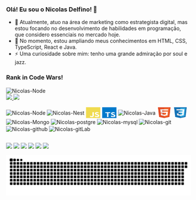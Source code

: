 ### Olá! Eu sou o Nicolas Delfino! 👋

- 🔭 Atualmente, atuo na área de marketing como estrategista digital, mas estou focando no desenvolvimento de habilidades em programação, que considero essenciais no mercado hoje.
- 🌱 No momento, estou ampliando meus conhecimentos em HTML, CSS, TypeScript, React e Java.
- ⚡ Uma curiosidade sobre mim: tenho uma grande admiração por soul e jazz.

<div style="display: inline_block">
 <h3>Rank in Code Wars!</h3>
 <img align="center" alt="Nicolas-Node" height="100" width="420" src='https://www.codewars.com/users/onicolasdelfino/badges/large'>
</div>

<div> 
  <a href="https://github.com/onicolasdelfino">
  <img height="180em" src="https://github-readme-stats.vercel.app/api?username=onicolasdelfino&show_icons=true&theme=gotham&include_all_commits=true&count_private=false" />
  <img height="180em" src="https://github-readme-stats.vercel.app/api/top-langs/?username=onicolasdelfino&layout=compact&langs_count=7&theme=gotham" />
</a>
</div>

<div style="display: inline_block"><br>
  <img align="center" alt="Nicolas-Node" height="30" width="40" src='https://cdn.jsdelivr.net/gh/devicons/devicon/icons/nodejs/nodejs-original.svg'>
  <img align="center" alt="Nicolas-Nest" height="30" width="40" src="https://cdn.jsdelivr.net/gh/devicons/devicon@latest/icons/nestjs/nestjs-original.svg" />
  <img align="center" alt="Nicolas-Js" height="30" width="40" src="https://raw.githubusercontent.com/devicons/devicon/master/icons/javascript/javascript-plain.svg">
  <img align="center" alt="Nicolas-Ts" height="30" width="40" src="https://raw.githubusercontent.com/devicons/devicon/master/icons/typescript/typescript-plain.svg">
  <img align="center" alt="Nicolas-Java" height="30" width="40" src='https://cdn.jsdelivr.net/gh/devicons/devicon/icons/java/java-original.svg'>
  <img align="center" alt="Nicolas-HTML" height="30" width="40" src="https://raw.githubusercontent.com/devicons/devicon/master/icons/html5/html5-original.svg">
  <img align="center" alt="Nicolas-CSS" height="30" width="40" src="https://raw.githubusercontent.com/devicons/devicon/master/icons/css3/css3-original.svg">
  <img align="center" alt="Nicolas-Mongo" height="30" width="40" src='https://cdn.jsdelivr.net/gh/devicons/devicon/icons/mongodb/mongodb-original.svg'>
  <img align="center" alt="Nicolas-postgre" height="30" width="40" src='https://cdn.jsdelivr.net/gh/devicons/devicon/icons/postgresql/postgresql-original.svg'>
  <img align="center" alt="Nicolas-mysql" height="30" width="40" src='https://cdn.jsdelivr.net/gh/devicons/devicon/icons/mysql/mysql-original.svg'>
  <img align="center" alt="Nicolas-git" height="30" width="40" src='https://cdn.jsdelivr.net/gh/devicons/devicon/icons/git/git-original.svg'>
  <img align="center" alt="Nicolas-github" height="30" width="40" src='https://cdn.jsdelivr.net/gh/devicons/devicon/icons/github/github-original.svg'>
  <img align="center" alt="Nicolas-gitLab" height="30" width="40" src='https://cdn.jsdelivr.net/gh/devicons/devicon/icons/gitlab/gitlab-original.svg'>
</div>
  
##

<a href="https://www.linkedin.com/in/onicolasdelfino/" target="_blank"><img src="https://img.shields.io/badge/-LinkedIn-%230077B5?style=for-the-badge&logo=linkedin&logoColor=white" target="_blank"></a>
<a href="https://www.instagram.com/onicolasdelfino/" target="_blank"><img src="https://img.shields.io/badge/-Instagram-%23E4405F?style=for-the-badge&logo=instagram&logoColor=white" target="_blank"></a>
<a href="https://www.youtube.com/@onicolasdelfino" target="_blank"><img src="https://img.shields.io/badge/-YouTube-%23FF0000?style=for-the-badge&logo=youtube&logoColor=white" target="_blank"></a>
<a href="https://www.threads.net/@onicolasdelfino" target="_blank"><img src="https://img.shields.io/badge/-Threads-%235C4B8B?style=for-the-badge&logo=threads&logoColor=white" target="_blank"></a>
<a href="https://www.behance.net/nicolasdelfino2" target="_blank"><img src="https://img.shields.io/badge/-Behance-%23191919?style=for-the-badge&logo=behance&logoColor=white" target="_blank"></a>
<a href="https://twitter.com/nicolasdelfinoo" target="_blank"><img src="https://img.shields.io/badge/-Twitter-%231DA1F2?style=for-the-badge&logo=twitter&logoColor=white" target="_blank"></a>

  

 ![Snake animation](https://github.com/onicolasdelfino/onicolasdelfino/blob/output/github-contribution-grid-snake-dark.svg)
